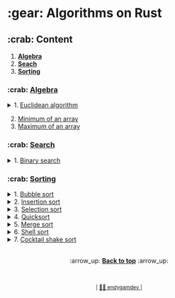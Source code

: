 <h1>:gear: Algorithms on Rust</h1>

<h2> :crab: Content </h2> 
<ol>
  <li><b> <a href="#algebra">Algebra</a> </b></li>
  <li><b> <a href="#search">Seach</a> </b></li>
  <li><b> <a href="#sorting">Sorting</a> </b></li>
</ol>


<a id="algebra">
    <h3> :crab: <a href="https://github.com/endygamedev/rust_algorithms/tree/main/src/algorithms/algebra">Algebra</a> </h3>
</a>

<details>
  <summary> 1. <a href="https://github.com/endygamedev/rust_algorithms/blob/main/src/algorithms/algebra/gcd.rs">Euclidean algorithm</a> </summary>
      <h6>Short description</h6>
      <p><b>Euclidean algorithm</b> is an efficient method for computing the greatest common divisor (GCD) of two integers, the largest number that divides them both without a remainder.</p>
      <h6> View full on <a href="https://en.wikipedia.org/wiki/Euclidean_algorithm">Wiki</a> </h6>
</details>

2. <a href="https://github.com/endygamedev/rust_algorithms/blob/main/src/algorithms/algebra/minimal.rs">Minimum of an
   array</a>
3. <a href="https://github.com/endygamedev/rust_algorithms/blob/main/src/algorithms/algebra/maximum.rs">Maximum of an array</a>

<a id="search">
    <h3> :crab: <a href="https://github.com/endygamedev/rust_algorithms/tree/main/src/algorithms/searches">Search</a> </h3>
</a>

<details>
  <summary> 1. <a href="https://github.com/endygamedev/rust_algorithms/blob/main/src/algorithms/searches/binary_search.rs">Binary search</a> </summary>
    <p>
      <h6>Short description</h6>
      <p><b>Binary search</b> is a search algorithm that finds the position of a target value within a sorted array. Binary search compares the target value to the middle element of the array. If they are not equal, the half in which the target cannot lie is eliminated and the search continues on the remaining half, again taking the middle element to compare to the target value, and repeating this until the target value is found. If the search ends with the remaining half being empty, the target is not in the array.</p>
      <h6> Performance </h6>
      <ul>
        <li> Average: <i>O</i>(log <i>n</i>) </li>
        <li> Worst-case: <i>O</i>(log <i>n</i>) </li>
        <li> Best-case: <i>O</i>(1) </li>
      </ul>
      <h6> View full on <a href="https://en.wikipedia.org/wiki/Binary_search_algorithm">Wiki</a> </h6>
    </p>
</details>


<a id="sorting">
    <h3> :crab: <a href="https://github.com/endygamedev/rust_algorithms/tree/main/src/algorithms/sorts">Sorting</a> </h3>
</a>

<details>
  <summary> 1. <a href="https://github.com/endygamedev/rust_algorithms/blob/main/src/algorithms/sorts/bubble_sort.rs">Bubble sort</a> </summary>
    <p>
      <h6>Short description</h6>
      <p><b>Bubble sort</b> is a simple sorting algorithm that repeatedly steps through the list, compares adjacent elements and swaps them if they are in the wrong order. The pass through the list is repeated until the list is sorted. The algorithm, which is a comparison sort, is named for the way smaller or larger elements "bubble" to the top of the list.</p>
      <h6> Performance </h6>
      <ul>
        <li> Average: <i>O</i>(<i>n</i><sup>2</sup>) </li>
        <li> Worst-case: <i>O</i>(<i>n</i><sup>2</sup>) </li>
        <li> Best-case: <i>O</i>(1) </li>
      </ul>
      <h6> View full on <a href="https://en.wikipedia.org/wiki/Bubble_sort">Wiki</a> </h6>
    </p>
</details>

<details>
  <summary> 2. <a href="https://github.com/endygamedev/rust_algorithms/blob/main/src/algorithms/sorts/insertion_sort.rs">Insertion sort</a> </summary>
    <p>
      <h6>Short description</h6>
      <p><b>Insertion sort</b> is a simple sorting algorithm that builds the final sorted array (or list) one item at a time. Sorting is typically done in-place, by iterating up the array, growing the sorted list behind it. At each array-position, it checks the value there against the largest value in the sorted list (which happens to be next to it, in the previous array-position checked). If larger, it leaves the element in place and moves to the next. If smaller, it finds the correct position within the sorted list, shifts all the larger values up to make a space, and inserts into that correct position.</p>
      <h6> Performance </h6>
      <ul>
        <li> Average: <i>O</i>(<i>n</i><sup>2</sup>) </li>
        <li> Worst-case: <i>O</i>(<i>n</i><sup>2</sup>) </li>
        <li> Best-case: <i>O</i>(1) </li>
      </ul>
      <h6> View full on <a href="https://en.wikipedia.org/wiki/Insertion_sort">Wiki</a> </h6>
    </p>
</details>

<details>
  <summary> 3. <a href="https://github.com/endygamedev/rust_algorithms/blob/main/src/algorithms/sorts/selection_sort.rs">Selection sort</a> </summary>
    <p>
      <h6>Short description</h6>
      <p><b>Selection sort</b> is an in-place comparison sorting algorithm. The algorithm divides the input list into two parts: a sorted sublist of items which is built up from left to right at the front (left) of the list and a sublist of the remaining unsorted items that occupy the rest of the list. Initially, the sorted sublist is empty and the unsorted sublist is the entire input list. The algorithm proceeds by finding the smallest (or largest, depending on sorting order) element in the unsorted sublist, exchanging (swapping) it with the leftmost unsorted element (putting it in sorted order), and moving the sublist boundaries one element to the right.</p>
      <h6> Performance </h6>
      <ul>
        <li> Average: <i>O</i>(<i>n</i><sup>2</sup>) </li>
        <li> Worst-case: <i>O</i>(<i>n</i><sup>2</sup>) </li>
        <li> Best-case: <i>O</i>(1) </li>
      </ul>
      <h6> View full on <a href="https://en.wikipedia.org/wiki/Selection_sort">Wiki</a> </h6>
    </p>
</details>

<details>
  <summary> 4. <a href="https://github.com/endygamedev/rust_algorithms/blob/main/src/algorithms/sorts/quick_sort.rs">Quicksort</a> </summary>
    <p>
      <h6>Short description</h6>
      <p><b>Quicksort</b> is a divide and conquer algorithm. It first divides the input array into two smaller sub-arrays: the low elements and the high elements. It then recursively sorts the sub-arrays. <ins>The steps for in-place Quicksort are:</ins>
      <ol>
        <li> Pick an element, called a pivot, from the array. </li>
        <li> Partitioning: reorder the array so that all elements with values less than the pivot come before the pivot, while all elements with values greater than the pivot come after it (equal values can go either way). After this partitioning, the pivot is in its final position. This is called the partition operation. </li>
        <li> Recursively apply the above steps to the sub-array of elements with smaller values and separately to the sub-array of elements with greater values. </li>
      </ol>
    </p>
      <h6> Performance </h6>
      <ul>
        <li> Average: <i>O</i>(<i>n</i> log <i>n</i>) </li>
        <li> Worst-case: <i>O</i>(<i>n</i><sup>2</sup>) </li>
        <li> Best-case: <i>O</i>(<i>n</i> log <i>n</i>) </li>
      </ul>
      <h6> View full on <a href="https://en.wikipedia.org/wiki/Quicksort">Wiki</a> </h6>
    </p>
</details>

<details>
  <summary> 5. <a href="https://github.com/endygamedev/rust_algorithms/blob/main/src/algorithms/sorts/insertion_sort.rs">Merge sort</a> </summary>
    <p>
      <h6>Short description</h6>
      <p><b>Merge sort</b> is a divide and conquer algorithm. <ins>Conceptually, a merge sort works as follows:</ins>
        <ol>
        <li> Divide the unsorted list into n sublists, each containing one element (a list of one element is considered sorted). </li>
        <li> Repeatedly <a href="https://en.wikipedia.org/wiki/Merge_algorithm">merge</a> sublists to produce new sorted sublists until there is only one sublist remaining. This will be the sorted list. </li>
      </ol>
      </p>
      <h6> Performance </h6>
      <ul>
        <li> Average: <i>O</i>(<i>n</i> log <i>n</i>) </li>
        <li> Worst-case: <i>O</i>(<i>n</i> log <i>n</i>) </li>
        <li> Best-case: <i>O</i>(<i>n</i> log <i>n</i>) </li>
      </ul>
      <h6> View full on <a href="https://en.wikipedia.org/wiki/Merge_sort">Wiki</a> </h6>
    </p>
</details>

<details>
  <summary> 6. <a href="https://github.com/endygamedev/rust_algorithms/blob/main/src/algorithms/sorts/shell_sort.rs">Shell sort</a> </summary>
    <p>
      <h6>Short description</h6>
      <p><b>Shell sort</b> is an in-place comparison sort. It can be seen as either a generalization of sorting by exchange (bubble sort) or sorting by insertion (insertion sort). The method starts by sorting pairs of elements far apart from each other, then progressively reducing the gap between elements to be compared. By starting with far apart elements, it can move some out-of-place elements into position faster than a simple nearest neighbor exchange.</p>
      <h6> Performance </h6>
      <ul>
        <li> Average: <i>O</i>(<i>n</i><sup>2</sup>) </li>
        <li> Worst-case: <i>O</i>(<i>n</i><sup>2</sup>) </li>
        <li> Best-case: <i>O</i>(<i>n</i>) </li>
      </ul>
      <h6> View full on <a href="https://en.wikipedia.org/wiki/Shellsort">Wiki</a> </h6>
    </p>
</details>

<details>
  <summary> 7. <a href="https://github.com/endygamedev/rust_algorithms/blob/main/src/algorithms/sorts/cocktail_sort.rs">Cocktail shake sort</a> </summary>
    <p>
      <h6>Short description</h6>
      <p><b>Cocktail shaker sort</b> is a slight variation of bubble sort. It differs in that instead of repeatedly passing through the list from bottom to top, it passes alternately from bottom to top and then from top to bottom. It can achieve slightly better performance than a standard bubble sort. The reason for this is that bubble sort only passes through the list in one direction and therefore can only move items backward one step each iteration.</p>
      <h6> Performance </h6>
      <ul>
        <li> Average: depends on gap sequence </li>
        <li> Worst-case: <i>O</i>(<i>n</i><sup>2</sup>) </li>
        <li> Best-case: <i>O</i>(<i>n</i> log <i>n</i>) </li>
      </ul>
      <h6> View full on <a href="https://en.wikipedia.org/wiki/Cocktail_shaker_sort">Wiki</a> </h6>
    </p>
</details>


<br>
<p align="center">
    :arrow_up: <a href="#"><b>Back to top</b></a> :arrow_up:
</p>

<br>
<p align="center">
  <sub> | <a href="https://endygamedev.github.io"> 👨‍💻 endygamdev </a> | </sub>
</p>
